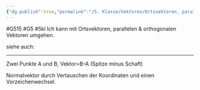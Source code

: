 ```yaml
---
{"dg-publish":true,"permalink":"/5. Klasse/Vektoren/Ortsvektoren, parallele & orthogonale Vektoren/"}
---
```


#G515 #G5 #5kl
Ich kann mit Ortsvektoren, parallelen & orthogonalen Vektoren umgehen.

siehe auch:
___

Zwei Punkte A und B, Vektor=B-A (Spitze minus Schaft)

Normalvektor durch Vertauschen der Koordinaten und einen Vorzeichenwechsel.